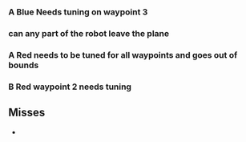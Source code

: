 ### A Blue Needs tuning on waypoint 3

### can any part of the robot leave the plane

### A Red needs to be tuned for all waypoints and goes out of bounds

### B Red waypoint 2 needs tuning

## Misses

-
